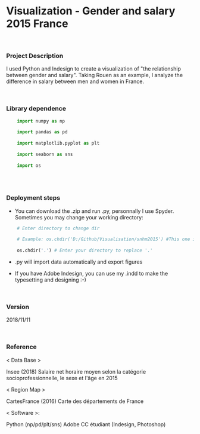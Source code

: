 # Visualization - Gender and salary 2015 France

<br />

### Project Description

I used Python and Indesign to create a visualization of "the relationship between gender and salary".
Taking Rouen as an example, I analyze the difference in salary between men and women in France.

<br />

### Library dependence

```python
    import numpy as np
    
    import pandas as pd
    
    import matplotlib.pyplot as plt
    
    import seaborn as sns
    
    import os
    
```

<br />

### Deployment steps

 * You can download the .zip and run .py, personnally I use Spyder. Sometimes you may change your working directory:

```python
    # Enter directory to change dir
    
    # Example: os.chdir('D:/Github/Visualisation/snhm2015') #This one is my dir
    
    os.chdir('.') # Enter your directory to replace '.'
```
 * .py will import data automatically and export figures


 * If you have Adobe Indesign, you can use my .indd to make the typesetting and designing :-)
 
<br />

### Version

2018/11/11

<br />

### Reference

< Data Base >

Insee (2018) 
Salaire net horaire moyen selon la catégorie socioprofessionnelle, le sexe et l'âge en 2015
 
< Region Map >

CartesFrance (2016) 
Carte des départements de France

< Software >:

Python (np/pd/plt/sns)
Adobe CC étudiant (Indesign, Photoshop)


